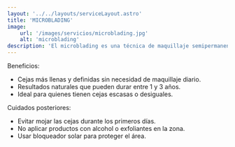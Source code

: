 ```yaml
---
layout: '../../layouts/serviceLayout.astro'
title: 'MICROBLADING'
image:
    url: '/images/servicios/microblading.jpg'
    alt: 'microblading'
description: 'El microblading es una técnica de maquillaje semipermanente que utiliza una herramienta manual para implantar pigmento en la piel, creando la apariencia de cejas más definidas y naturales.'
---
```

Beneficios:
- Cejas más llenas y definidas sin necesidad de maquillaje diario.
- Resultados naturales que pueden durar entre 1 y 3 años.
- Ideal para quienes tienen cejas escasas o desiguales.

Cuidados posteriores:
- Evitar mojar las cejas durante los primeros días.
- No aplicar productos con alcohol o exfoliantes en la zona.
- Usar bloqueador solar para proteger el área.